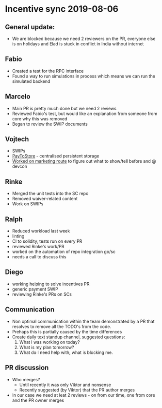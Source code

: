 # Incentive sync 2019-08-06

## General update:
- We are blocked because we need 2 reviewers on the PR, everyone else is on holidays and Elad is stuck in conflict in India without internet

## Fabio
- Created a test for the RPC interface
- Found a way to run simulations in process which means we can run the simulated backend

## Marcelo
- Main PR is pretty much done but we need 2 reviews
- Reviewed Fabio's test, but would like an explanation from someone from core why this was removed
- Began to review the SWIP documents

## Vojtech
- SWIPs
- [PayToStore](https://docs.google.com/document/d/1f9N70zwrwVPaOWspmmUD7tDN4cbkc8zb5_ABGCs9eFQ/edit?usp=sharing) - centralised persistent storage 
- [Worked on marketing route](https://trello.com/b/eEmKlLSJ/marketing-for-rif-storage-and-comms) to figure out what to show/tell before and @ devcon

## Rinke
- Merged the unit tests into the SC repo
- Removed waiver-related content
- Work on SWIPs

## Ralph
- Reduced workload last week
- linting
- CI to solidity, tests run on every PR
- reviewed Rinke's work/PR
- worked on the automation of repo integration go/sc
- needs a call to discuss this

## Diego
- working helping to solve incentives PR
- generic payment SWIP
- reviewing Rinke's PRs on SCs

## Communication
- Non optimal communication within the team demonstrated by a PR that resolves to remove all the TODO's from the code.
- Prehaps this is partially caused by the time differences
- Create daily text standup channel, suggested questions:
    1. What I was working on today?
    2. What is my plan tomorrow?
    3. What do I need help with, what is blocking me.

## PR discussion
- Who merges?
    - Until recently it was only Viktor and nonsense
    - Recently suggested (by Viktor) that the PR author merges
- In our case we need at leat 2 reviews - on from our time, one from core and the PR owner merges

